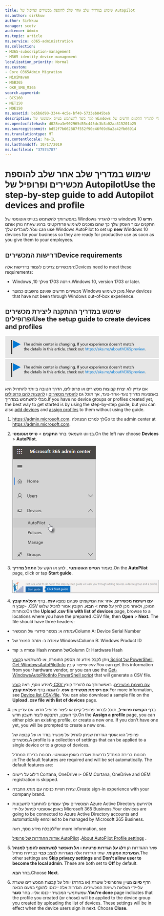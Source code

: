 ```yaml
---
title: שימוש במדריך שלב אחר שלב להוספת מכשירים ופרופיל של Autopilot
ms.author: sirkkuw
author: Sirkkuw
manager: scotv
audience: Admin
ms.topic: article
ms.service: o365-administration
ms.collection:
- M365-subscription-management
- M365-identity-device-management
localization_priority: Normal
ms.custom:
- Core_O365Admin_Migration
- MiniMaven
- MSB365
- OKR_SMB_M365
search.appverid:
- BCS160
- MET150
- MOE150
ms.assetid: be5b6d90-3344-4c5e-bf40-5733eb845beb
description: למד כיצד להשתמש בטייס אוטומטי של Windows כדי להגדיר התקנים חדשים של Windows 10 עבור העסק שלך.
ms.openlocfilehash: d028ea3e902965d55c445dc3b3a02aa315201b25
ms.sourcegitcommit: bd52f7b662887f552f90c46f69d6a2a42fb66914
ms.translationtype: MT
ms.contentlocale: he-IL
ms.lasthandoff: 10/17/2019
ms.locfileid: "37574787"
---
```

# <a name="use-the-step-by-step-guide-to-add-autopilot-devices-and-profile"></a><span data-ttu-id="a27ed-103">שימוש במדריך שלב אחר שלב להוספת מכשירים ופרופיל של Autopilot</span><span class="sxs-lookup"><span data-stu-id="a27ed-103">Use the step-by-step guide to add Autopilot devices and profile</span></span>

<span data-ttu-id="a27ed-104">באפשרותך להשתמש בטייס אוטומטי של Windows כדי להגדיר windows **חדש** 10 התקנים עבור העסק שלך כך שהם מוכנים לשימוש פרודוקטיבי ברגע שאתה נותן אותם לעובדים שלך.</span><span class="sxs-lookup"><span data-stu-id="a27ed-104">You can use Windows AutoPilot to set up **new** Windows 10 devices for your business so they are ready for productive use as soon as you give them to your employees.</span></span>
  
## <a name="device-requirements"></a><span data-ttu-id="a27ed-105">דרישות המכשירים</span><span class="sxs-lookup"><span data-stu-id="a27ed-105">Device requirements</span></span>

<span data-ttu-id="a27ed-106">המכשירים צריכים לעמוד בדרישות אלה:</span><span class="sxs-lookup"><span data-stu-id="a27ed-106">Devices need to meet these requirements:</span></span>
  
- <span data-ttu-id="a27ed-107">Windows ,10 גירסה 1703 ואילך.</span><span class="sxs-lookup"><span data-stu-id="a27ed-107">Windows 10, version 1703 or later.</span></span>
    
- <span data-ttu-id="a27ed-108">מכשירים חדשים שאינם נחשבים כמוצר Windows מוכן לשימוש.</span><span class="sxs-lookup"><span data-stu-id="a27ed-108">New devices that have not been through Windows out-of-box experience.</span></span>
    
## <a name="use-the-setup-guide-to-create-devices-and-profiles"></a><span data-ttu-id="a27ed-109">שימוש במדריך ההתקנה ליצירת מכשירים ופרופילים</span><span class="sxs-lookup"><span data-stu-id="a27ed-109">Use the setup guide to create devices and profiles</span></span>

<span data-ttu-id="a27ed-110">[![תווית כדי ליידע אותך שמרכז הניהול משתנה ובאפשרותך למצוא פרטים נוספים ב-aka.ms/aboutM365preview.](media/m365admincenterchanging.png)](https://docs.microsoft.com/office365/admin/microsoft-365-admin-center-preview)</span><span class="sxs-lookup"><span data-stu-id="a27ed-110">[![Label to let you know the admin center is changing and you can find more details at aka.ms/aboutM365preview.](media/m365admincenterchanging.png)](https://docs.microsoft.com/office365/admin/microsoft-365-admin-center-preview)</span></span>

<span data-ttu-id="a27ed-111">אם עדיין לא יצרת קבוצות מכשירים או פרופילים, הדרך הטובה ביותר להתחיל היא באמצעות מדריך צעד-אחר-צעד, אך תוכל גם [להוסיף מכשירים](create-and-edit-autopilot-devices.md) ו [להקצות להם פרופילים](create-and-edit-autopilot-profiles.md) מבלי להשתמש במדריך.</span><span class="sxs-lookup"><span data-stu-id="a27ed-111">If you have no device groups or profiles created yet, the best way to get started is by using the step-by-step guide, but you can also [add devices](create-and-edit-autopilot-devices.md) and [assign profiles](create-and-edit-autopilot-profiles.md) to them without using the guide.</span></span> 
  
1. <span data-ttu-id="a27ed-112"><a href="https://go.microsoft.com/fwlink/p/?linkid=837890" target="_blank">https://admin.microsoft.com</a>. לך למרכז המנהלה</span><span class="sxs-lookup"><span data-stu-id="a27ed-112">Go to the admin center at <a href="https://go.microsoft.com/fwlink/p/?linkid=837890" target="_blank">https://admin.microsoft.com</a>.</span></span>

2. <span data-ttu-id="a27ed-113">בניווט השמאלי בחר **התקנים** \> **טייס אוטומטי**.</span><span class="sxs-lookup"><span data-stu-id="a27ed-113">On the left nav choose **Devices** \> **AutoPilot**.</span></span>

    ![במרכז admin לבחור התקנים ולאחר מכן טייס אוטומטי.](media/AutoPilot.png)
  
2. <span data-ttu-id="a27ed-115">בעמוד **הטייס האוטומטי** , לחץ או הקש על **התחל מדריך**.</span><span class="sxs-lookup"><span data-stu-id="a27ed-115">On the **AutoPilot** page, click or tap **Start guide**.</span></span>
    
    ![Click Start guide for step-by-step instructions for Autopilot.](media/31662655-d1e6-437d-87ea-c0dec5da56f7.png)
  
3. <span data-ttu-id="a27ed-p101">בדף **העלאת קובץ ‎.csv עם רשימת מכשירים**, אתר את המיקומים שבהם נמצא קובץ ה- ‎.CSV המוכן, ולאחר מכן לחץ על **פתח** \> **הבא**. הקובץ אמור להכיל שלוש כותרות:</span><span class="sxs-lookup"><span data-stu-id="a27ed-p101">On the **Upload .csv file with list of devices** page, browse to a locations where you have the prepared .CSV file, then **Open** \> **Next**. The file should have three headers:</span></span>
    
  - <span data-ttu-id="a27ed-119">עמודה א: מספר סידורי של המכשיר</span><span class="sxs-lookup"><span data-stu-id="a27ed-119">Column A: Device Serial Number</span></span>
    
  - <span data-ttu-id="a27ed-120">עמודה ב: מזהה המוצר של Windows</span><span class="sxs-lookup"><span data-stu-id="a27ed-120">Column B: Windows Product ID</span></span>
    
  - <span data-ttu-id="a27ed-121">עמודה ג: קוד Hash של החומרה</span><span class="sxs-lookup"><span data-stu-id="a27ed-121">Column C: Hardware Hash</span></span>
    
    <span data-ttu-id="a27ed-122">ניתן לקבל מידע זה מספק החומרה, או להשתמש ב[קובץ Script של PowerShell, ‏Get-WindowsAutoPilotInfo](https://www.powershellgallery.com/packages/Get-WindowsAutoPilotInfo) שייצור קובץ csv.</span><span class="sxs-lookup"><span data-stu-id="a27ed-122">You can get this information from your hardware vendor, or you can use the [Get-WindowsAutoPilotInfo PowerShell script](https://www.powershellgallery.com/packages/Get-WindowsAutoPilotInfo) that will generate a CSV file.</span></span> 
    
    <span data-ttu-id="a27ed-p102">למידע נוסף, ראה [קובץ CSV עם רשימת מכשירים](https://support.office.com/article/932e3676-2491-49f0-9177-d893d2f5276e). באפשרותך גם להוריד קובץ לדוגמה בדף **העלאת קובץ ‎.csv עם רשימת מכשירים**.</span><span class="sxs-lookup"><span data-stu-id="a27ed-p102">For more information, see [Device list CSV-file](https://support.office.com/article/932e3676-2491-49f0-9177-d893d2f5276e). You can also download a sample file on the **Upload .csv file with list of devices** page.</span></span> 
    
4. <span data-ttu-id="a27ed-p103">בדף **הקצאת פרופיל**, תוכל לבחור פרופיל קיים או ליצור פרופיל חדש. אם עדיין אין לך חשבון, תתבקש ליצור חשבון חדש.</span><span class="sxs-lookup"><span data-stu-id="a27ed-p103">On the **Assign a profile** page, you can either pick an existing profile, or create a new one. If you don't have one yet, you will be prompted to create a new one.</span></span> 
    
    <span data-ttu-id="a27ed-127">פרופיל הוא אוסף הגדרות שניתן להחיל על מכשיר בודד או על קבוצה של מכשירים.</span><span class="sxs-lookup"><span data-stu-id="a27ed-127">A profile is a collection of settings that can be applied to a single device or to a group of devices.</span></span>
    
    <span data-ttu-id="a27ed-p104">תכונות ברירת המחדל נדרשות ויוגדרו באופן אוטומטי. תכונות ברירת המחדל הן:</span><span class="sxs-lookup"><span data-stu-id="a27ed-p104">The default features are required and will be set automatically. The default features are:</span></span>
    
  - <span data-ttu-id="a27ed-130">דילוג על רישום Cortana‏, OneDrive ו- OEM.</span><span class="sxs-lookup"><span data-stu-id="a27ed-130">Cortana, OneDrive and OEM registration is skipped.</span></span>
    
  - <span data-ttu-id="a27ed-131">יצירת חוויית כניסה עם מותג החברה.</span><span class="sxs-lookup"><span data-stu-id="a27ed-131">Create sign-in experience with your company brand.</span></span>
    
  - <span data-ttu-id="a27ed-132">המכשירים שלך עומדים להתחבר לחשבונות Azure Active Directory ולהירשם באופן אוטומטי לניהול על-ידי Microsoft 365 Business.</span><span class="sxs-lookup"><span data-stu-id="a27ed-132">Your devices are going to be connected to Azure Active Directory accounts and automatically enrolled to be managed by Microsoft 365 Business.</span></span>
    
    <span data-ttu-id="a27ed-133">לקבלת מידע נוסף, ראה</span><span class="sxs-lookup"><span data-stu-id="a27ed-133">For more information, see</span></span>
    
    <span data-ttu-id="a27ed-134">[אודות ההגדרות של פרופיל AutoPilot](autopilot-profile-settings.md) .</span><span class="sxs-lookup"><span data-stu-id="a27ed-134">[About AutoPilot Profile settings](autopilot-profile-settings.md) .</span></span> 
    
5. <span data-ttu-id="a27ed-135">שאר ההגדרות הן **דלג על הגדרות פרטיות** ו **אל תאפשר למשתמש להפוך למנהל המערכת המקומי**. שתי הגדרות אלה מוגדרות למצב **כבוי** כברירת מחדל.</span><span class="sxs-lookup"><span data-stu-id="a27ed-135">The other settings are **Skip privacy settings** and **Don't allow user to become the local admin**. These are both set to **Off** by default.</span></span> 
    
    <span data-ttu-id="a27ed-136">בחר **הבא**.</span><span class="sxs-lookup"><span data-stu-id="a27ed-136">Choose **Next**.</span></span>
    
6. <span data-ttu-id="a27ed-p105">הדף **סיום** מציין שהפרופיל שיצרת (או בחרת) יוחל על קבוצת המכשירים שיצרת על-ידי העלאת רשימת המכשירים. הגדרות אלה ייכנסו לתוקף בפעם הבאה שמשתמשי המכשיר ייכנסו אליו. בחר **סגור**.</span><span class="sxs-lookup"><span data-stu-id="a27ed-p105">**You're done** page indicates that the profile you created (or chose) will be applied to the device group you created by uploading the list of devices. These settings will be in effect when the device users sign in next. Choose **Close**.</span></span>
    